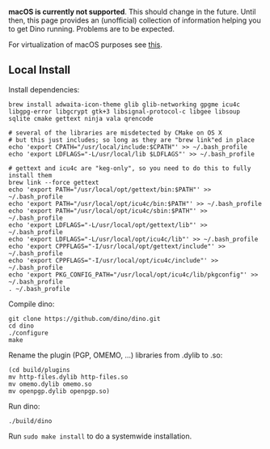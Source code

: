 **macOS is currently not supported**. This should change in the future. Until then, this page provides an (unofficial) collection of information helping you to get Dino running. Problems are to be expected.

For virtualization of macOS purposes see [this](https://github.com/myspaghetti/macos-guest-virtualbox).

## Local Install

Install dependencies:
```
brew install adwaita-icon-theme glib glib-networking gpgme icu4c libgpg-error libgcrypt gtk+3 libsignal-protocol-c libgee libsoup sqlite cmake gettext ninja vala qrencode

# several of the libraries are misdetected by CMake on OS X
# but this just includes; so long as they are "brew link"ed in place
echo 'export CPATH="/usr/local/include:$CPATH"' >> ~/.bash_profile
echo 'export LDFLAGS="-L/usr/local/lib $LDFLAGS"' >> ~/.bash_profile

# gettext and icu4c are "keg-only", so you need to do this to fully install them
brew link --force gettext
echo 'export PATH="/usr/local/opt/gettext/bin:$PATH"' >> ~/.bash_profile
echo 'export PATH="/usr/local/opt/icu4c/bin:$PATH"' >> ~/.bash_profile
echo 'export PATH="/usr/local/opt/icu4c/sbin:$PATH"' >> ~/.bash_profile
echo 'export LDFLAGS="-L/usr/local/opt/gettext/lib"' >> ~/.bash_profile
echo 'export LDFLAGS="-L/usr/local/opt/icu4c/lib"' >> ~/.bash_profile
echo 'export CPPFLAGS="-I/usr/local/opt/gettext/include"' >> ~/.bash_profile
echo 'export CPPFLAGS="-I/usr/local/opt/icu4c/include"' >> ~/.bash_profile
echo 'export PKG_CONFIG_PATH="/usr/local/opt/icu4c/lib/pkgconfig"' >> ~/.bash_profile
. ~/.bash_profile
```

Compile dino:
```
git clone https://github.com/dino/dino.git
cd dino
./configure
make
```

Rename the plugin (PGP, OMEMO, ...) libraries from .dylib to .so:
```
(cd build/plugins
mv http-files.dylib http-files.so
mv omemo.dylib omemo.so
mv openpgp.dylib openpgp.so)
```

Run dino:
```
./build/dino
```

Run `sudo make install` to do a systemwide installation.